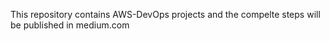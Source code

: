 This repository contains AWS-DevOps projects and the compelte steps will be published in medium.com
